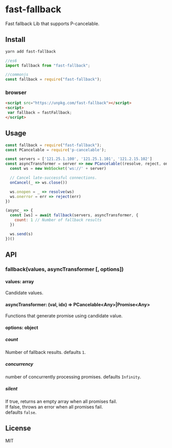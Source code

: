 # fast-fallback
Fast fallback Lib that supports P-cancelable.

## Install
```sh
yarn add fast-fallback
```
```js
//es6
import fallback from "fast-fallback";

//commonjs
const fallback = require("fast-fallback");
```
### browser
```html
<script src="https://unpkg.com/fast-fallback"></script>
<script>
 var fallback = fastFallback;
</script>
```

## Usage
```js
const fallback = require("fast-fallback");
const PCancelable = require('p-cancelable');

const servers = ['121.25.1.100', '121.25.1.101', '121.2.15.102']
const asyncTransformer = server => new PCancelable((resolve, reject, onCancel)=>{
  const ws = new WebSocket('ws://' + server)

  // Cancel late-successful connections.
  onCancel(_ => ws.close())

  ws.onopen = _ => resolve(ws)
  ws.onerror = err => reject(err)
})

(async_ => {
  const [ws] = await fallback(servers, asyncTransformer, {
    count: 1 // Number of fallback results
  })

  ws.send(s)
})()
```

## API

### fallback(values, asyncTransformer [, options])

#### values: array
Candidate values.

#### asyncTransformer: (val, idx) => PCancelable\<Any>|Promise\<Any>
Functions that generate promise using candidate value.

#### options: object 
##### count
Number of fallback results. defaults `1`.

##### concurrency
number of concurrently processing promises. defaults `Infinity`.

##### silent
If true, returns an empty array when all promises fail.<br>
If false, throws an error when all promises fail.<br>
defaults `false`.

## License
MIT